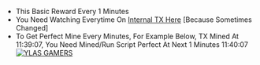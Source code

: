 - This Basic Reward Every 1 Minutes
- You Need Watching Everytime On [Internal TX Here](https://blastscan.io/address/0x7e82481423b09c78e4fd65d9c1473a36e5aed405#internaltx) [Because Sometimes Changed]
- To Get Perfect Mine Every Minutes, For Example Below, TX Mined At 11:39:07, You Need Mined/Run Script Perfect At Next 1 Minutes 11:40:07
[![YLAS GAMERS](https://img001.prntscr.com/file/img001/2NS_yImIT3CvUxEM-EAUVg.png)](https://github.com/ylasgamers/web3.eth.py/tree/main/Hypersound/Normal)
